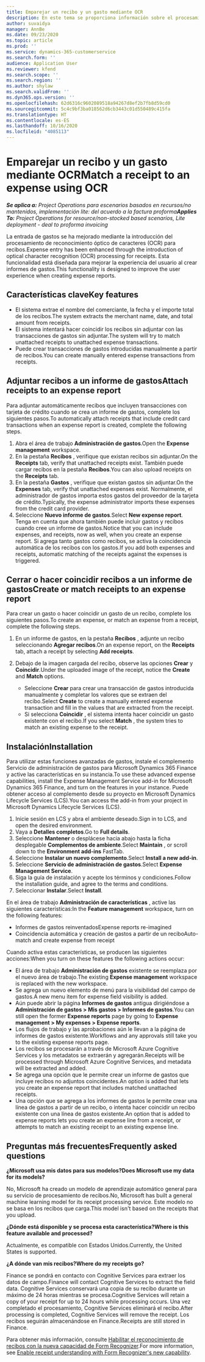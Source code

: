```yaml
---
title: Emparejar un recibo y un gasto mediante OCR
description: En este tema se proporciona información sobre el procesamiento de reconocimiento óptico de caracteres (OCR) para recibos.
author: suvaidya
manager: AnnBe
ms.date: 09/23/2020
ms.topic: article
ms.prod: ''
ms.service: dynamics-365-customerservice
ms.search.form: ''
audience: Application User
ms.reviewer: kfend
ms.search.scope: ''
ms.search.region: ''
ms.author: shylaw
ms.search.validFrom: ''
ms.dyn365.ops.version: ''
ms.openlocfilehash: 62d6316c9602089518a94267d8ef2b7fb8d59cd0
ms.sourcegitcommit: 5c4c9bf3ba018562d6cb3443c01d550489c415fa
ms.translationtype: HT
ms.contentlocale: es-ES
ms.lasthandoff: 10/16/2020
ms.locfileid: "4085113"
---
```

# <a name="match-a-receipt-to-an-expense-using-ocr"></a><span data-ttu-id="a48d1-103">Emparejar un recibo y un gasto mediante OCR</span><span class="sxs-lookup"><span data-stu-id="a48d1-103">Match a receipt to an expense using OCR</span></span>

<span data-ttu-id="a48d1-104">_**Se aplica a:** Project Operations para escenarios basados en recursos/no mantenidos, implementación lite: del acuerdo a la factura proforma_</span><span class="sxs-lookup"><span data-stu-id="a48d1-104">_**Applies To:** Project Operations for resource/non-stocked based scenarios, Lite deployment - deal to proforma invoicing_</span></span>

<span data-ttu-id="a48d1-105">La entrada de gastos se ha mejorado mediante la introducción del procesamiento de reconocimiento óptico de caracteres (OCR) para recibos.</span><span class="sxs-lookup"><span data-stu-id="a48d1-105">Expense entry has been enhanced through the introduction of optical character recognition (OCR) processing for receipts.</span></span> <span data-ttu-id="a48d1-106">Esta funcionalidad está diseñada para mejorar la experiencia del usuario al crear informes de gastos.</span><span class="sxs-lookup"><span data-stu-id="a48d1-106">This functionality is designed to improve the user experience when creating expense reports.</span></span>

## <a name="key-features"></a><span data-ttu-id="a48d1-107">Características clave</span><span class="sxs-lookup"><span data-stu-id="a48d1-107">Key features</span></span>

- <span data-ttu-id="a48d1-108">El sistema extrae el nombre del comerciante, la fecha y el importe total de los recibos.</span><span class="sxs-lookup"><span data-stu-id="a48d1-108">The system extracts the merchant name, date, and total amount from receipts.</span></span>
- <span data-ttu-id="a48d1-109">El sistema intentará hacer coincidir los recibos sin adjuntar con las transacciones de gastos sin adjuntar.</span><span class="sxs-lookup"><span data-stu-id="a48d1-109">The system will try to match unattached receipts to unattached expense transactions.</span></span>
- <span data-ttu-id="a48d1-110">Puede crear transacciones de gastos introducidas manualmente a partir de recibos.</span><span class="sxs-lookup"><span data-stu-id="a48d1-110">You can create manually entered expense transactions from receipts.</span></span>

## <a name="attach-receipts-to-an-expense-report"></a><span data-ttu-id="a48d1-111">Adjuntar recibos a un informe de gastos</span><span class="sxs-lookup"><span data-stu-id="a48d1-111">Attach receipts to an expense report</span></span>

<span data-ttu-id="a48d1-112">Para adjuntar automáticamente recibos que incluyen transacciones con tarjeta de crédito cuando se crea un informe de gastos, complete los siguientes pasos.</span><span class="sxs-lookup"><span data-stu-id="a48d1-112">To automatically attach receipts that include credit card transactions when an expense report is created, complete the following steps.</span></span>

  1. <span data-ttu-id="a48d1-113">Abra el área de trabajo **Administración de gastos**.</span><span class="sxs-lookup"><span data-stu-id="a48d1-113">Open the **Expense management** workspace.</span></span>
  2. <span data-ttu-id="a48d1-114">En la pestaña **Recibos** , verifique que existan recibos sin adjuntar.</span><span class="sxs-lookup"><span data-stu-id="a48d1-114">On the **Receipts** tab, verify that unattached receipts exist.</span></span> <span data-ttu-id="a48d1-115">También puede cargar recibos en la pestaña **Recibos**.</span><span class="sxs-lookup"><span data-stu-id="a48d1-115">You can also upload receipts on the **Receipts** tab.</span></span>
  3. <span data-ttu-id="a48d1-116">En la pestaña **Gastos** , verifique que existan gastos sin adjuntar.</span><span class="sxs-lookup"><span data-stu-id="a48d1-116">On the **Expenses** tab, verify that unattached expenses exist.</span></span> <span data-ttu-id="a48d1-117">Normalmente, el administrador de gastos importa estos gastos del proveedor de la tarjeta de crédito.</span><span class="sxs-lookup"><span data-stu-id="a48d1-117">Typically, the expense administrator imports these expenses from the credit card provider.</span></span>
  4. <span data-ttu-id="a48d1-118">Seleccione **Nuevo informe de gastos**.</span><span class="sxs-lookup"><span data-stu-id="a48d1-118">Select **New expense report**.</span></span> <span data-ttu-id="a48d1-119">Tenga en cuenta que ahora también puede incluir gastos y recibos cuando cree un informe de gastos.</span><span class="sxs-lookup"><span data-stu-id="a48d1-119">Notice that you can include expenses, and receipts, now as well, when you create an expense report.</span></span> <span data-ttu-id="a48d1-120">Si agrega tanto gastos como recibos, se activa la coincidencia automática de los recibos con los gastos.</span><span class="sxs-lookup"><span data-stu-id="a48d1-120">If you add both expenses and receipts, automatic matching of the receipts against the expenses is triggered.</span></span>

## <a name="create-or-match-receipts-to-an-expense-report"></a><span data-ttu-id="a48d1-121">Cerrar o hacer coincidir recibos a un informe de gastos</span><span class="sxs-lookup"><span data-stu-id="a48d1-121">Create or match receipts to an expense report</span></span>
<span data-ttu-id="a48d1-122">Para crear un gasto o hacer coincidir un gasto de un recibo, complete los siguientes pasos.</span><span class="sxs-lookup"><span data-stu-id="a48d1-122">To create an expense, or match an expense from a receipt, complete the following steps.</span></span>

  1. <span data-ttu-id="a48d1-123">En un informe de gastos, en la pestaña **Recibos** , adjunte un recibo seleccionando **Agregar recibos**.</span><span class="sxs-lookup"><span data-stu-id="a48d1-123">On an expense report, on the **Receipts** tab, attach a receipt by selecting **Add receipts**.</span></span>
  2. <span data-ttu-id="a48d1-124">Debajo de la imagen cargada del recibo, observe las opciones **Crear** y **Coincidir**.</span><span class="sxs-lookup"><span data-stu-id="a48d1-124">Under the uploaded image of the receipt, notice the **Create** and **Match** options.</span></span>

      - <span data-ttu-id="a48d1-125">Seleccione **Crear** para crear una transacción de gastos introducida manualmente y completar los valores que se extraen del recibo.</span><span class="sxs-lookup"><span data-stu-id="a48d1-125">Select **Create** to create a manually entered expense transaction and fill in the values that are extracted from the receipt.</span></span>
      - <span data-ttu-id="a48d1-126">Si selecciona **Coincidir** , el sistema intenta hacer coincidir un gasto existente con el recibo.</span><span class="sxs-lookup"><span data-stu-id="a48d1-126">If you select **Match** , the system tries to match an existing expense to the receipt.</span></span>

## <a name="installation"></a><span data-ttu-id="a48d1-127">Instalación</span><span class="sxs-lookup"><span data-stu-id="a48d1-127">Installation</span></span>

<span data-ttu-id="a48d1-128">Para utilizar estas funciones avanzadas de gastos, instale el complemento Servicio de administración de gastos para Microsoft Dynamics 365 Finance y active las características en su instancia.</span><span class="sxs-lookup"><span data-stu-id="a48d1-128">To use these advanced expense capabilities, install the Expense Management Service add-in for Microsoft Dynamics 365 Finance, and turn on the features in your instance.</span></span> <span data-ttu-id="a48d1-129">Puede obtener acceso al complemento desde su proyecto en Microsoft Dynamics Lifecycle Services (LCS).</span><span class="sxs-lookup"><span data-stu-id="a48d1-129">You can access the add-in from your project in Microsoft Dynamics Lifecycle Services (LCS).</span></span>

1. <span data-ttu-id="a48d1-130">Inicie sesión en LCS y abra el ambiente deseado.</span><span class="sxs-lookup"><span data-stu-id="a48d1-130">Sign in to LCS, and open the desired environment.</span></span>
2. <span data-ttu-id="a48d1-131">Vaya a **Detalles completos**.</span><span class="sxs-lookup"><span data-stu-id="a48d1-131">Go to **Full details**.</span></span>
3. <span data-ttu-id="a48d1-132">Seleccione **Mantener** o desplácese hacia abajo hasta la ficha desplegable **Complementos de ambiente**.</span><span class="sxs-lookup"><span data-stu-id="a48d1-132">Select **Maintain** , or scroll down to the **Environment add-ins** FastTab.</span></span>
4. <span data-ttu-id="a48d1-133">Seleccione **Instalar un nuevo complemento**.</span><span class="sxs-lookup"><span data-stu-id="a48d1-133">Select **Install a new add-in**.</span></span>
5. <span data-ttu-id="a48d1-134">Seleccione **Servicio de administración de gastos**.</span><span class="sxs-lookup"><span data-stu-id="a48d1-134">Select **Expense Management Service**.</span></span>
6. <span data-ttu-id="a48d1-135">Siga la guía de instalación y acepte los términos y condiciones.</span><span class="sxs-lookup"><span data-stu-id="a48d1-135">Follow the installation guide, and agree to the terms and conditions.</span></span>
7. <span data-ttu-id="a48d1-136">Seleccionar **Instalar**.</span><span class="sxs-lookup"><span data-stu-id="a48d1-136">Select **Install**.</span></span>

<span data-ttu-id="a48d1-137">En el área de trabajo **Administración de características** , active las siguientes características:</span><span class="sxs-lookup"><span data-stu-id="a48d1-137">In the **Feature management** workspace, turn on the following features:</span></span>

- <span data-ttu-id="a48d1-138">Informes de gastos reinventados</span><span class="sxs-lookup"><span data-stu-id="a48d1-138">Expense reports re-imagined</span></span>
- <span data-ttu-id="a48d1-139">Coincidencia automática y creación de gastos a partir de un recibo</span><span class="sxs-lookup"><span data-stu-id="a48d1-139">Auto-match and create expense from receipt</span></span>

<span data-ttu-id="a48d1-140">Cuando activa estas características, se producen las siguientes acciones:</span><span class="sxs-lookup"><span data-stu-id="a48d1-140">When you turn on these features the following actions occur:</span></span>

- <span data-ttu-id="a48d1-141">El área de trabajo **Administración de gastos** existente se reemplaza por el nuevo área de trabajo.</span><span class="sxs-lookup"><span data-stu-id="a48d1-141">The existing **Expense management** workspace is replaced with the new workspace.</span></span>
- <span data-ttu-id="a48d1-142">Se agrega un nuevo elemento de menú para la visibilidad del campo de gastos.</span><span class="sxs-lookup"><span data-stu-id="a48d1-142">A new menu item for expense field visibility is added.</span></span>
- <span data-ttu-id="a48d1-143">Aún puede abrir la página **Informes de gastos** antigua dirigiéndose a **Administración de gastos > Mis gastos > Informes de gastos**.</span><span class="sxs-lookup"><span data-stu-id="a48d1-143">You can still open the former **Expense reports** page by going to **Expense management > My expenses > Expense reports**.</span></span>
- <span data-ttu-id="a48d1-144">Los flujos de trabajo y las aprobaciones aún le llevan a la página de informes de gastos existente.</span><span class="sxs-lookup"><span data-stu-id="a48d1-144">Workflows and any approvals still take you to the existing expense reports page.</span></span>
- <span data-ttu-id="a48d1-145">Los recibos se procesarán a través de Microsoft Azure Cognitive Services y los metadatos se extraerán y agregarán.</span><span class="sxs-lookup"><span data-stu-id="a48d1-145">Receipts will be processed through Microsoft Azure Cognitive Services, and metadata will be extracted and added.</span></span>
- <span data-ttu-id="a48d1-146">Se agrega una opción que le permite crear un informe de gastos que incluye recibos no adjuntos coincidentes.</span><span class="sxs-lookup"><span data-stu-id="a48d1-146">An option is added that lets you create an expense report that includes matched unattached receipts.</span></span>
- <span data-ttu-id="a48d1-147">Una opción que se agrega a los informes de gastos le permite crear una línea de gastos a partir de un recibo, o intenta hacer coincidir un recibo existente con una línea de gastos existente.</span><span class="sxs-lookup"><span data-stu-id="a48d1-147">An option that is added to expense reports lets you create an expense line from a receipt, or attempts to match an existing receipt to an existing expense line.</span></span>

## <a name="frequently-asked-questions"></a><span data-ttu-id="a48d1-148">Preguntas más frecuentes</span><span class="sxs-lookup"><span data-stu-id="a48d1-148">Frequently asked questions</span></span>

<span data-ttu-id="a48d1-149">**¿Microsoft usa mis datos para sus modelos?**</span><span class="sxs-lookup"><span data-stu-id="a48d1-149">**Does Microsoft use my data for its models?**</span></span>

<span data-ttu-id="a48d1-150">No, Microsoft ha creado un modelo de aprendizaje automático general para su servicio de procesamiento de recibos.</span><span class="sxs-lookup"><span data-stu-id="a48d1-150">No, Microsoft has built a general machine learning model for its receipt processing service.</span></span> <span data-ttu-id="a48d1-151">Este modelo no se basa en los recibos que carga.</span><span class="sxs-lookup"><span data-stu-id="a48d1-151">This model isn't based on the receipts that you upload.</span></span>

<span data-ttu-id="a48d1-152">**¿Dónde está disponible y se procesa esta característica?**</span><span class="sxs-lookup"><span data-stu-id="a48d1-152">**Where is this feature available and processed?**</span></span>

<span data-ttu-id="a48d1-153">Actualmente, es compatible con Estados Unidos.</span><span class="sxs-lookup"><span data-stu-id="a48d1-153">Currently, the United States is supported.</span></span>

<span data-ttu-id="a48d1-154">**¿A dónde van mis recibos?**</span><span class="sxs-lookup"><span data-stu-id="a48d1-154">**Where do my receipts go?**</span></span>

<span data-ttu-id="a48d1-155">Finance se pondrá en contacto con Cognitive Services para extraer los datos de campo.</span><span class="sxs-lookup"><span data-stu-id="a48d1-155">Finance will contact Cognitive Services to extract the field data.</span></span> <span data-ttu-id="a48d1-156">Cognitive Services conservará una copia de su recibo durante un máximo de 24 horas mientras se procesa.</span><span class="sxs-lookup"><span data-stu-id="a48d1-156">Cognitive Services will retain a copy of your receipt for up to 24 hours while processing occurs.</span></span> <span data-ttu-id="a48d1-157">Una vez completado el procesamiento, Cognitive Services eliminará el recibo.</span><span class="sxs-lookup"><span data-stu-id="a48d1-157">After processing is completed, Cognitive Services will remove the receipt.</span></span> <span data-ttu-id="a48d1-158">Los recibos seguirán almacenándose en Finance.</span><span class="sxs-lookup"><span data-stu-id="a48d1-158">Receipts are still stored in Finance.</span></span>

<span data-ttu-id="a48d1-159">Para obtener más información, consulte [Habilitar el reconocimiento de recibos con la nueva capacidad de Form Recognizer](https://azure.microsoft.com/blog/enable-receipt-understanding-with-form-recognizer-s-new-capability/).</span><span class="sxs-lookup"><span data-stu-id="a48d1-159">For more information, see [Enable receipt understanding with Form Recognizer's new capability](https://azure.microsoft.com/blog/enable-receipt-understanding-with-form-recognizer-s-new-capability/).</span></span>
